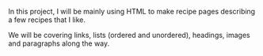 In this project, I will be mainly using HTML to make recipe pages describing a few recipes that I like.

We will be covering links, lists (ordered and unordered), headings, images and paragraphs along the way.